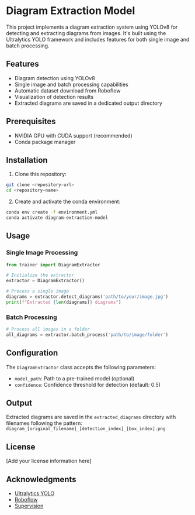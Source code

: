 # Diagram Extraction Model

This project implements a diagram extraction system using YOLOv8 for detecting and extracting diagrams from images. It's built using the Ultralytics YOLO framework and includes features for both single image and batch processing.

## Features

- Diagram detection using YOLOv8
- Single image and batch processing capabilities
- Automatic dataset download from Roboflow
- Visualization of detection results
- Extracted diagrams are saved in a dedicated output directory

## Prerequisites

- NVIDIA GPU with CUDA support (recommended)
- Conda package manager

## Installation

1. Clone this repository:
```bash
git clone <repository-url>
cd <repository-name>
```

2. Create and activate the conda environment:
```bash
conda env create -f environment.yml
conda activate diagram-extraction-model
```

## Usage

### Single Image Processing

```python
from trainer import DiagramExtractor

# Initialize the extractor
extractor = DiagramExtractor()

# Process a single image
diagrams = extractor.detect_diagrams('path/to/your/image.jpg')
print(f"Extracted {len(diagrams)} diagrams")
```

### Batch Processing

```python
# Process all images in a folder
all_diagrams = extractor.batch_process('path/to/image/folder')
```

## Configuration

The `DiagramExtractor` class accepts the following parameters:
- `model_path`: Path to a pre-trained model (optional)
- `confidence`: Confidence threshold for detection (default: 0.5)

## Output

Extracted diagrams are saved in the `extracted_diagrams` directory with filenames following the pattern:
`diagram_[original_filename]_[detection_index]_[box_index].png`

## License

[Add your license information here]

## Acknowledgments

- [Ultralytics YOLO](https://github.com/ultralytics/ultralytics)
- [Roboflow](https://roboflow.com)
- [Supervision](https://github.com/roboflow/supervision) 